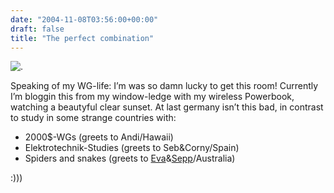 ```yaml
---
date: "2004-11-08T03:56:00+00:00"
draft: false
title: "The perfect combination"
---
```

![.](http://chillu.com/assets/blog_sundown1.jpg ".")

Speaking of my WG-life: I’m was so damn lucky to get this room!
Currently I’m bloggin this from my window-ledge with my wireless
Powerbook, watching a beautyful clear sunset. At last germany isn’t
this bad, in contrast to study in some strange countries with:

-   2000$-WGs (greets to Andi/Hawaii)
-   Elektrotechnik-Studies (greets to Seb&Corny/Spain)
-   Spiders and snakes (greets to
    [Eva](http://www.evamatthes.com)&[Sepp](http://www.macsepp.com)/Australia)

:)))


